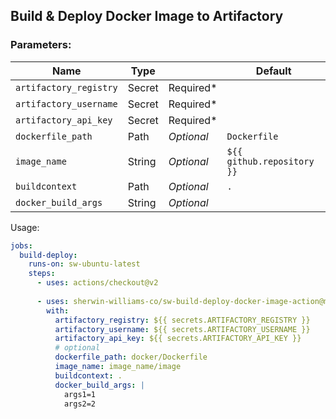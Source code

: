 
## Build & Deploy Docker Image to Artifactory

### Parameters: 
Name | Type |        | Default |
---  | ---  | ---------- | ------- |
`artifactory_registry`| Secret | Required*
`artifactory_username` | Secret | Required*
`artifactory_api_key` | Secret | Required*
`dockerfile_path` | Path | *Optional*  | `Dockerfile`
`image_name`      | String | *Optional*  | `${{ github.repository }}`
`buildcontext` | Path | *Optional* | `.`
`docker_build_args` | String | *Optional*


Usage:
```yaml
jobs:
  build-deploy:
    runs-on: sw-ubuntu-latest
    steps:
      - uses: actions/checkout@v2
      
      - uses: sherwin-williams-co/sw-build-deploy-docker-image-action@main
        with:
          artifactory_registry: ${{ secrets.ARTIFACTORY_REGISTRY }}
          artifactory_username: ${{ secrets.ARTIFACTORY_USERNAME }}
          artifactory_api_key: ${{ secrets.ARTIFACTORY_API_KEY }}
          # optional
          dockerfile_path: docker/Dockerfile
          image_name: image_name/image
          buildcontext: .
          docker_build_args: |
            args1=1
            args2=2
```
